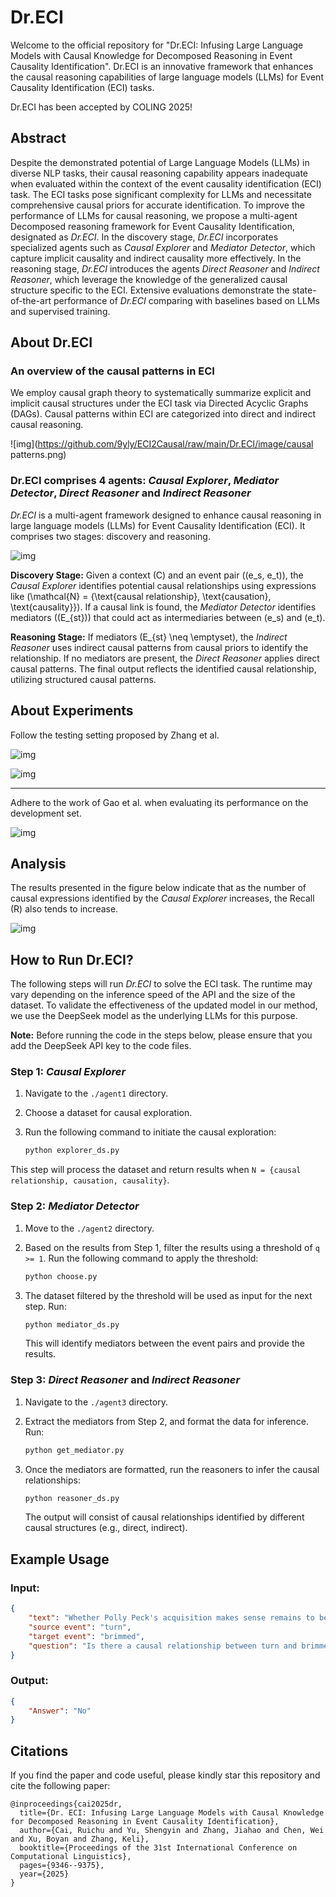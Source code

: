 # Dr.ECI

Welcome to the official repository for "Dr.ECI: Infusing Large Language Models with Causal Knowledge for Decomposed Reasoning in Event Causality Identification". Dr.ECI is an innovative framework that enhances the causal reasoning capabilities of large language models (LLMs) for Event Causality Identification (ECI) tasks.

Dr.ECI has been accepted by COLING 2025!

## Abstract

Despite the demonstrated potential of Large Language Models (LLMs) in diverse NLP tasks, their causal reasoning capability appears inadequate when evaluated within the context of the event causality identification (ECI) task. The ECI tasks pose significant complexity for LLMs and necessitate comprehensive causal priors for accurate identification. To improve the performance of LLMs for causal reasoning, we propose a multi-agent Decomposed reasoning framework for Event Causality Identification, designated as *Dr.ECI*. In the discovery stage, *Dr.ECI* incorporates specialized agents such as *Causal Explorer* and *Mediator Detector*, which capture implicit causality and indirect causality more effectively. In the reasoning stage, *Dr.ECI* introduces the agents *Direct Reasoner* and *Indirect Reasoner*, which leverage the knowledge of the generalized causal structure specific to the ECI. Extensive evaluations demonstrate the state-of-the-art performance of *Dr.ECI* comparing with baselines based on LLMs and supervised training. 

## About Dr.ECI

### An overview of the causal patterns in ECI

We employ causal graph theory to systematically summarize explicit and implicit causal structures under the ECI task via Directed Acyclic Graphs (DAGs). Causal patterns within ECI are categorized into direct and indirect causal reasoning.

![img](https://github.com/9yly/ECI2Causal/raw/main/Dr.ECI/image/causal patterns.png)

### Dr.ECI comprises 4 agents: *Causal Explorer*, *Mediator Detector*, *Direct Reasoner* and *Indirect Reasoner*

*Dr.ECI* is a multi-agent framework designed to enhance causal reasoning in large language models (LLMs) for Event Causality Identification (ECI). It comprises two stages: discovery and reasoning.

![img](https://github.com/9yly/ECI2Causal/raw/main/Dr.ECI/image/methods.png)

**Discovery Stage:** Given a context \(C\) and an event pair \((e_s, e_t)\), the *Causal Explorer* identifies potential causal relationships using expressions like \(\mathcal{N} = \{\text{causal relationship}, \text{causation}, \text{causality}\}\). If a causal link is found, the *Mediator Detector* identifies mediators \((E_{st})\) that could act as intermediaries between \(e_s\) and \(e_t\).

**Reasoning Stage:** If mediators \(E_{st} \neq \emptyset\), the *Indirect Reasoner* uses indirect causal patterns from causal priors to identify the relationship. If no mediators are present, the *Direct Reasoner* applies direct causal patterns. The final output reflects the identified causal relationship, utilizing structured causal patterns.

## About Experiments

Follow the testing setting proposed by Zhang et al.

![img](https://github.com/9yly/ECI2Causal/raw/main/Dr.ECI/image/zhang1.png)

![img](https://github.com/9yly/ECI2Causal/raw/main/Dr.ECI/image/zhang2.png)

---

Adhere to the work of Gao et al. when evaluating its performance on the development set.

![img](https://github.com/9yly/ECI2Causal/raw/main/Dr.ECI/image/gao.png)

## Analysis

The results presented in the figure below indicate that as the number of causal expressions identified by the *Causal Explorer* increases, the Recall (R) also tends to increase.

![img](https://github.com/9yly/ECI2Causal/raw/main/Dr.ECI/image/Analysis.png)

## How to Run Dr.ECI?

The following steps will run *Dr.ECI* to solve the ECI task. The runtime may vary depending on the inference speed of the API and the size of the dataset. To validate the effectiveness of the updated model in our method, we use the DeepSeek model as the underlying LLMs for this purpose.

**Note:** Before running the code in the steps below, please ensure that you add the DeepSeek API key to the code files.

### Step 1: *Causal Explorer*

1. Navigate to the `./agent1` directory.
2. Choose a dataset for causal exploration.
3. Run the following command to initiate the causal exploration:

   ```bash
   python explorer_ds.py
   ```

This step will process the dataset and return results when `N = {causal relationship, causation, causality}`.

### Step 2: *Mediator Detector*

1. Move to the `./agent2` directory.

2. Based on the results from Step 1, filter the results using a threshold of `q >= 1`. Run the following command to apply the threshold:

   ```bash
   python choose.py
   ```

4. The dataset filtered by the threshold will be used as input for the next step. Run:

   ```bash
   python mediator_ds.py
   ```

   This will identify mediators between the event pairs and provide the results.

### Step 3: *Direct Reasoner* and *Indirect Reasoner*

1. Navigate to the `./agent3` directory.

2. Extract the mediators from Step 2, and format the data for inference. Run:

   ```bash
   python get_mediator.py
   ```

4. Once the mediators are formatted, run the reasoners to infer the causal relationships:

   ```bash
   python reasoner_ds.py
   ```

   The output will consist of causal relationships identified by different causal structures (e.g., direct, indirect).

## Example Usage

### Input:

```json
{
    "text": "Whether Polly Peck's acquisition makes sense remains to be seen, but at the news conference, Mr. Nadir brimmed with self-confidence that he can turn Sansui around.",
    "source event": "turn",
    "target event": "brimmed",
    "question": "Is there a causal relationship between turn and brimmed?"
}
```

### Output:

```json
{
    "Answer": "No"
}
```

## Citations

If you find the paper and code useful, please kindly star this repository and cite the following paper:

```
@inproceedings{cai2025dr,
  title={Dr. ECI: Infusing Large Language Models with Causal Knowledge for Decomposed Reasoning in Event Causality Identification},
  author={Cai, Ruichu and Yu, Shengyin and Zhang, Jiahao and Chen, Wei and Xu, Boyan and Zhang, Keli},
  booktitle={Proceedings of the 31st International Conference on Computational Linguistics},
  pages={9346--9375},
  year={2025}
}
```